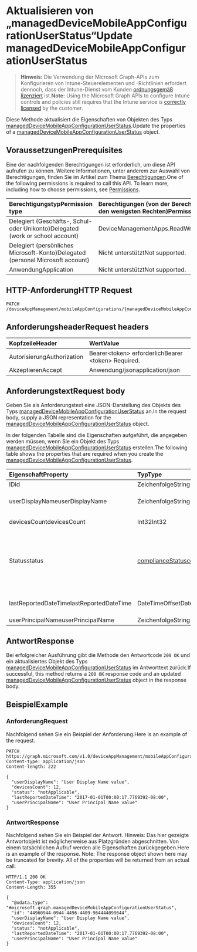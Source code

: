 # <a name="update-manageddevicemobileappconfigurationuserstatus"></a><span data-ttu-id="fd11e-101">Aktualisieren von „managedDeviceMobileAppConfigurationUserStatus“</span><span class="sxs-lookup"><span data-stu-id="fd11e-101">Update managedDeviceMobileAppConfigurationUserStatus</span></span>

> <span data-ttu-id="fd11e-102">**Hinweis:** Die Verwendung der Microsoft Graph-APIs zum Konfigurieren von Intune-Steuerelementen und -Richtlinien erfordert dennoch, dass der Intune-Dienst vom Kunden [ordnungsgemäß lizenziert](https://go.microsoft.com/fwlink/?linkid=839381) ist.</span><span class="sxs-lookup"><span data-stu-id="fd11e-102">**Note:** Using the Microsoft Graph APIs to configure Intune controls and policies still requires that the Intune service is [correctly licensed](https://go.microsoft.com/fwlink/?linkid=839381) by the customer.</span></span>

<span data-ttu-id="fd11e-103">Diese Methode aktualisiert die Eigenschaften von Objekten des Typs [managedDeviceMobileAppConfigurationUserStatus](../resources/intune_apps_manageddevicemobileappconfigurationuserstatus.md).</span><span class="sxs-lookup"><span data-stu-id="fd11e-103">Update the properties of a [managedDeviceMobileAppConfigurationUserStatus](../resources/intune_apps_manageddevicemobileappconfigurationuserstatus.md) object.</span></span>
## <a name="prerequisites"></a><span data-ttu-id="fd11e-104">Voraussetzungen</span><span class="sxs-lookup"><span data-stu-id="fd11e-104">Prerequisites</span></span>
<span data-ttu-id="fd11e-p101">Eine der nachfolgenden Berechtigungen ist erforderlich, um diese API aufrufen zu können. Weitere Informationen, unter anderem zur Auswahl von Berechtigungen, finden Sie im Artikel zum Thema [Berechtigungen](../../../concepts/permissions_reference.md).</span><span class="sxs-lookup"><span data-stu-id="fd11e-p101">One of the following permissions is required to call this API. To learn more, including how to choose permissions, see [Permissions](../../../concepts/permissions_reference.md).</span></span>

|<span data-ttu-id="fd11e-107">Berechtigungstyp</span><span class="sxs-lookup"><span data-stu-id="fd11e-107">Permission type</span></span>|<span data-ttu-id="fd11e-108">Berechtigungen (von der Berechtigung mit den meisten Rechten zu der mit den wenigsten Rechten)</span><span class="sxs-lookup"><span data-stu-id="fd11e-108">Permissions (from most to least privileged)</span></span>|
|:---|:---|
|<span data-ttu-id="fd11e-109">Delegiert (Geschäfts-, Schul- oder Unikonto)</span><span class="sxs-lookup"><span data-stu-id="fd11e-109">Delegated (work or school account)</span></span>|<span data-ttu-id="fd11e-110">DeviceManagementApps.ReadWrite.All</span><span class="sxs-lookup"><span data-stu-id="fd11e-110">DeviceManagementApps.ReadWrite.All</span></span>|
|<span data-ttu-id="fd11e-111">Delegiert (persönliches Microsoft-Konto)</span><span class="sxs-lookup"><span data-stu-id="fd11e-111">Delegated (personal Microsoft account)</span></span>|<span data-ttu-id="fd11e-112">Nicht unterstützt</span><span class="sxs-lookup"><span data-stu-id="fd11e-112">Not supported.</span></span>|
|<span data-ttu-id="fd11e-113">Anwendung</span><span class="sxs-lookup"><span data-stu-id="fd11e-113">Application</span></span>|<span data-ttu-id="fd11e-114">Nicht unterstützt</span><span class="sxs-lookup"><span data-stu-id="fd11e-114">Not supported.</span></span>|

## <a name="http-request"></a><span data-ttu-id="fd11e-115">HTTP-Anforderung</span><span class="sxs-lookup"><span data-stu-id="fd11e-115">HTTP Request</span></span>
<!-- {
  "blockType": "ignored"
}
-->
``` http
PATCH /deviceAppManagement/mobileAppConfigurations/{managedDeviceMobileAppConfigurationId}/userStatuses/{managedDeviceMobileAppConfigurationUserStatusId}
```

## <a name="request-headers"></a><span data-ttu-id="fd11e-116">Anforderungsheader</span><span class="sxs-lookup"><span data-stu-id="fd11e-116">Request headers</span></span>
|<span data-ttu-id="fd11e-117">Kopfzeile</span><span class="sxs-lookup"><span data-stu-id="fd11e-117">Header</span></span>|<span data-ttu-id="fd11e-118">Wert</span><span class="sxs-lookup"><span data-stu-id="fd11e-118">Value</span></span>|
|:---|:---|
|<span data-ttu-id="fd11e-119">Autorisierung</span><span class="sxs-lookup"><span data-stu-id="fd11e-119">Authorization</span></span>|<span data-ttu-id="fd11e-120">Bearer&lt;token&gt; erforderlich</span><span class="sxs-lookup"><span data-stu-id="fd11e-120">Bearer &lt;token&gt; Required.</span></span>|
|<span data-ttu-id="fd11e-121">Akzeptieren</span><span class="sxs-lookup"><span data-stu-id="fd11e-121">Accept</span></span>|<span data-ttu-id="fd11e-122">Anwendung/json</span><span class="sxs-lookup"><span data-stu-id="fd11e-122">application/json</span></span>|

## <a name="request-body"></a><span data-ttu-id="fd11e-123">Anforderungstext</span><span class="sxs-lookup"><span data-stu-id="fd11e-123">Request body</span></span>
<span data-ttu-id="fd11e-124">Geben Sie als Anforderungstext eine JSON-Darstellung des Objekts des Typs [managedDeviceMobileAppConfigurationUserStatus](../resources/intune_apps_manageddevicemobileappconfigurationuserstatus.md) an.</span><span class="sxs-lookup"><span data-stu-id="fd11e-124">In the request body, supply a JSON representation for the [managedDeviceMobileAppConfigurationUserStatus](../resources/intune_apps_manageddevicemobileappconfigurationuserstatus.md) object.</span></span>

<span data-ttu-id="fd11e-125">In der folgenden Tabelle sind die Eigenschaften aufgeführt, die angegeben werden müssen, wenn Sie ein Objekt des Typs [managedDeviceMobileAppConfigurationUserStatus](../resources/intune_apps_manageddevicemobileappconfigurationuserstatus.md) erstellen.</span><span class="sxs-lookup"><span data-stu-id="fd11e-125">The following table shows the properties that are required when you create the [managedDeviceMobileAppConfigurationUserStatus](../resources/intune_apps_manageddevicemobileappconfigurationuserstatus.md).</span></span>

|<span data-ttu-id="fd11e-126">Eigenschaft</span><span class="sxs-lookup"><span data-stu-id="fd11e-126">Property</span></span>|<span data-ttu-id="fd11e-127">Typ</span><span class="sxs-lookup"><span data-stu-id="fd11e-127">Type</span></span>|<span data-ttu-id="fd11e-128">Beschreibung</span><span class="sxs-lookup"><span data-stu-id="fd11e-128">Description</span></span>|
|:---|:---|:---|
|<span data-ttu-id="fd11e-129">ID</span><span class="sxs-lookup"><span data-stu-id="fd11e-129">id</span></span>|<span data-ttu-id="fd11e-130">Zeichenfolge</span><span class="sxs-lookup"><span data-stu-id="fd11e-130">String</span></span>|<span data-ttu-id="fd11e-131">Schlüssel der Entität</span><span class="sxs-lookup"><span data-stu-id="fd11e-131">Key of the entity.</span></span>|
|<span data-ttu-id="fd11e-132">userDisplayName</span><span class="sxs-lookup"><span data-stu-id="fd11e-132">userDisplayName</span></span>|<span data-ttu-id="fd11e-133">Zeichenfolge</span><span class="sxs-lookup"><span data-stu-id="fd11e-133">String</span></span>|<span data-ttu-id="fd11e-134">Benutzername, der zu dem Objekt des Typs „DevicePolicyStatus“ gehört</span><span class="sxs-lookup"><span data-stu-id="fd11e-134">User name of the DevicePolicyStatus.</span></span>|
|<span data-ttu-id="fd11e-135">devicesCount</span><span class="sxs-lookup"><span data-stu-id="fd11e-135">devicesCount</span></span>|<span data-ttu-id="fd11e-136">Int32</span><span class="sxs-lookup"><span data-stu-id="fd11e-136">Int32</span></span>|<span data-ttu-id="fd11e-137">Geräteanzahl für den Benutzer</span><span class="sxs-lookup"><span data-stu-id="fd11e-137">Devices count for that user.</span></span>|
|<span data-ttu-id="fd11e-138">Status</span><span class="sxs-lookup"><span data-stu-id="fd11e-138">status</span></span>|[<span data-ttu-id="fd11e-139">complianceStatus</span><span class="sxs-lookup"><span data-stu-id="fd11e-139">complianceStatus</span></span>](../resources/intune_shared_compliancestatus.md)|<span data-ttu-id="fd11e-p102">Compliance-Status des Richtlinienberichts. Mögliche Werte: `unknown`, `notApplicable`, `compliant`, `remediated`, `nonCompliant`, `error`, `conflict`, `notAssigned`.</span><span class="sxs-lookup"><span data-stu-id="fd11e-p102">Compliance status of the policy report. The possible values are: `unknown`, `notApplicable`, `compliant`, `remediated`, `nonCompliant`, `error`, `conflict`.</span></span>|
|<span data-ttu-id="fd11e-142">lastReportedDateTime</span><span class="sxs-lookup"><span data-stu-id="fd11e-142">lastReportedDateTime</span></span>|<span data-ttu-id="fd11e-143">DateTimeOffset</span><span class="sxs-lookup"><span data-stu-id="fd11e-143">DateTimeOffset</span></span>|<span data-ttu-id="fd11e-144">Datum und Uhrzeit der letzten Änderung des Richtlinienberichts</span><span class="sxs-lookup"><span data-stu-id="fd11e-144">Last modified date time of the policy report.</span></span>|
|<span data-ttu-id="fd11e-145">userPrincipalName</span><span class="sxs-lookup"><span data-stu-id="fd11e-145">userPrincipalName</span></span>|<span data-ttu-id="fd11e-146">Zeichenfolge</span><span class="sxs-lookup"><span data-stu-id="fd11e-146">String</span></span>|<span data-ttu-id="fd11e-147">Benutzerprinzipalname</span><span class="sxs-lookup"><span data-stu-id="fd11e-147">UserPrincipalName.</span></span>|



## <a name="response"></a><span data-ttu-id="fd11e-148">Antwort</span><span class="sxs-lookup"><span data-stu-id="fd11e-148">Response</span></span>
<span data-ttu-id="fd11e-149">Bei erfolgreicher Ausführung gibt die Methode den Antwortcode `200 OK` und ein aktualisiertes Objekt des Typs [managedDeviceMobileAppConfigurationUserStatus](../resources/intune_apps_manageddevicemobileappconfigurationuserstatus.md) im Antworttext zurück.</span><span class="sxs-lookup"><span data-stu-id="fd11e-149">If successful, this method returns a `200 OK` response code and an updated [managedDeviceMobileAppConfigurationUserStatus](../resources/intune_apps_manageddevicemobileappconfigurationuserstatus.md) object in the response body.</span></span>

## <a name="example"></a><span data-ttu-id="fd11e-150">Beispiel</span><span class="sxs-lookup"><span data-stu-id="fd11e-150">Example</span></span>
### <a name="request"></a><span data-ttu-id="fd11e-151">Anforderung</span><span class="sxs-lookup"><span data-stu-id="fd11e-151">Request</span></span>
<span data-ttu-id="fd11e-152">Nachfolgend sehen Sie ein Beispiel der Anforderung.</span><span class="sxs-lookup"><span data-stu-id="fd11e-152">Here is an example of the request.</span></span>
``` http
PATCH https://graph.microsoft.com/v1.0/deviceAppManagement/mobileAppConfigurations/{managedDeviceMobileAppConfigurationId}/userStatuses/{managedDeviceMobileAppConfigurationUserStatusId}
Content-type: application/json
Content-length: 222

{
  "userDisplayName": "User Display Name value",
  "devicesCount": 12,
  "status": "notApplicable",
  "lastReportedDateTime": "2017-01-01T00:00:17.7769392-08:00",
  "userPrincipalName": "User Principal Name value"
}
```

### <a name="response"></a><span data-ttu-id="fd11e-153">Antwort</span><span class="sxs-lookup"><span data-stu-id="fd11e-153">Response</span></span>
<span data-ttu-id="fd11e-p103">Nachfolgend sehen Sie ein Beispiel der Antwort. Hinweis: Das hier gezeigte Antwortobjekt ist möglicherweise aus Platzgründen abgeschnitten. Von einem tatsächlichen Aufruf werden alle Eigenschaften zurückgegeben.</span><span class="sxs-lookup"><span data-stu-id="fd11e-p103">Here is an example of the response. Note: The response object shown here may be truncated for brevity. All of the properties will be returned from an actual call.</span></span>
``` http
HTTP/1.1 200 OK
Content-Type: application/json
Content-Length: 355

{
  "@odata.type": "#microsoft.graph.managedDeviceMobileAppConfigurationUserStatus",
  "id": "44960944-0944-4496-4409-964444099644",
  "userDisplayName": "User Display Name value",
  "devicesCount": 12,
  "status": "notApplicable",
  "lastReportedDateTime": "2017-01-01T00:00:17.7769392-08:00",
  "userPrincipalName": "User Principal Name value"
}
```








